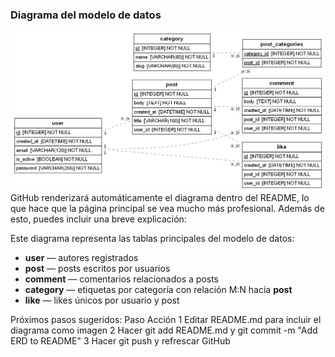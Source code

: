 
### Diagrama del modelo de datos

![ERD del Blog](diagram.png)
 GitHub renderizará automáticamente el diagrama dentro del README, lo que hace que la página principal se vea mucho más profesional. Además de esto, puedes incluir una breve explicación:

Este diagrama representa las tablas principales del modelo de datos:
- **user** — autores registrados
- **post** — posts escritos por usuarios
- **comment** — comentarios relacionados a posts
- **category** — etiquetas por categoría con relación M:N hacia **post**
- **like** — likes únicos por usuario y post


Próximos pasos sugeridos:
Paso	Acción
1	Editar README.md para incluir el diagrama como imagen
2	Hacer git add README.md y git commit -m "Add ERD to README"
3	Hacer git push y refrescar GitHub

